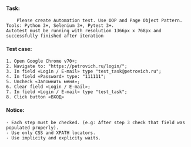 #### Task:
        Please create Automation test. Use OOP and Page Object Pattern.
	Tools: Python 3+, Selenium 3+, Pytest 3+.
	Autotest must be running with resolution 1366px х 768px and successfully finished after iteration

#### Test case:
	1. Open Google Chrome v70+;
	2. Navigate to: "https://petrovich.ru/login/";
	3. In field «Login / E-mail» type "test_task@petrovich.ru";
	4. In field «Password» type: "111111";
	5. Uncheck «Запомнить меня»;
	6. Clear field «Login / E-mail»;
	7. In field «Login / E-mail» type "test_task";
	8. Click button «ВХОД»
	
#### Notice:
	- Each step must be checked. (e.g: After step 3 check that field was populated properly).
	- Use only CSS and XPATH locators.
	- Use implicity and explicity waits.
